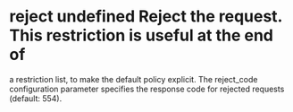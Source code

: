# reject undefined Reject the request. This restriction is useful at the end of
a restriction list, to make the default policy explicit.  The
reject_code configuration parameter specifies the response code for
rejected requests (default: 554).